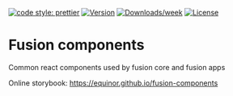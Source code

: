 [![code style: prettier](https://img.shields.io/badge/code_style-prettier-ff69b4.svg?style=flat-square)](https://github.com/prettier/prettier)
[![Version](https://img.shields.io/npm/v/@equinor/fusion-components.svg)](https://npmjs.org/package/@equinor/fusion-components)
[![Downloads/week](https://img.shields.io/npm/dw/@equinor/fusion-components.svg)](https://npmjs.org/package/@equinor/fusion-components)
[![License](https://img.shields.io/npm/l/@equinor/fusion-components.svg)](https://github.com/equinor/fusion-components/blob/master/package.json)

# Fusion components

Common react components used by fusion core and fusion apps

Online storybook:
https://equinor.github.io/fusion-components
